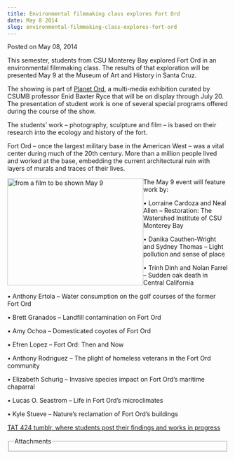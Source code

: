 ```yaml
---
title: Environmental filmmaking class explores Fort Ord
date: May 8 2014
slug: environmental-filmmaking-class-explores-fort-ord
---
```





<span class="date">Posted on May 08, 2014    </span>
<p>This semester, students from CSU Monterey Bay explored Fort Ord
in an environmental filmmaking class. The results of that
exploration will be presented May 9 at the Museum of Art and
History in Santa Cruz.&#xA0;</p>
<p>The showing is part of <a href="../../mar/19/professor-creates-fort-ord-exhibit.html" rel="nofollow">Planet Ord</a>, a multi-media exhibition curated by
CSUMB professor Enid Baxter Ryce that will be on display through
July 20. The presentation of student work is one of several special
programs offered during the course of the show.</p>
<p>The students&#x2019; work &#x2013; photography, sculpture and film &#x2013; is based
on their research into the ecology and history of the fort.</p>
<p>Fort Ord &#x2013; once the largest military base in the American West &#x2013;
was a vital center during much of the 20th century. More than a
million people lived and worked at the base, embedding the current
architectural ruin with layers of murals and traces of their
lives.</p>
<p><img alt="from a film to be shown May 9" src="http://news.csumb.edu/sites/default/files/65/attachments/news/images/planet_ord.png" style="float:left; width:310px; height:244px">The May 9 event
will feature work by:</img></p>
<p>&#x2022; Lorraine Cardoza and Neal Allen &#x2013; Restoration: The Watershed
Institute of CSU Monterey Bay</p>
<p>&#x2022; Danika Cauthen-Wright and Sydney Thomas &#x2013; Light pollution and
sense of place</p>
<p>&#x2022; Trinh Dinh and Nolan Farrel &#x2013; Sudden oak death in Central
California</p>
<p>&#x2022; Anthony Ertola &#x2013; Water consumption on the golf courses of the
former Fort Ord</p>
<p>&#x2022; Brett Granados &#x2013; Landfill contamination on Fort Ord</p>
<p>&#x2022; Amy Ochoa &#x2013; Domesticated coyotes of Fort Ord</p>
<p>&#x2022; Efren Lopez &#x2013; Fort Ord: Then and Now</p>
<p>&#x2022; Anthony Rodriguez &#x2013; The plight of homeless veterans in the
Fort Ord community</p>
<p>&#x2022; Elizabeth Schurig &#x2013; Invasive species impact on Fort Ord&#x2019;s
maritime chaparral</p>
<p>&#x2022; Lucas O. Seastrom &#x2013; Life in Fort Ord&#x2019;s microclimates</p>
<p>&#x2022; Kyle Stueve &#x2013; Nature&#x2019;s reclamation of Fort Ord&#x2019;s
buildings&#xA0;</p>
<p><a href="http://enviroarts.tumblr.com" rel="nofollow">TAT 424
tumblr, where students post their findings and works in
progress</a></p>
<fieldset class="fieldgroup group-attachments">
<legend>Attachments</legend>
<div class="field field-type-emvideo field-field-attach-video">
<div class="field-items">
<div class="field-item odd">
<div class="emvideo emvideo-video emvideo-vimeo"><object type="application/x-shockwave-flash" width="425" height="350" data="http://www.vimeo.com/moogaloop.swf?clip_id=91927133&amp;server=www.vimeo.com&amp;fullscreen=1&amp;show_title=0&amp;show_byline=0&amp;show_portrait=0&amp;color=">
<param name="quality" value="best">
<param name="wmode" value="transparent">
<param name="allowfullscreen" value="true">
<param name="scale" value="showAll">
<param name="movie" value="http://www.vimeo.com/moogaloop.swf?clip_id=91927133&amp;server=www.vimeo.com&amp;fullscreen=1&amp;show_title=0&amp;show_byline=0&amp;show_portrait=0&amp;color="/></param></param></param></param></object></div>
</div>
</div>
</div>
</fieldset>





